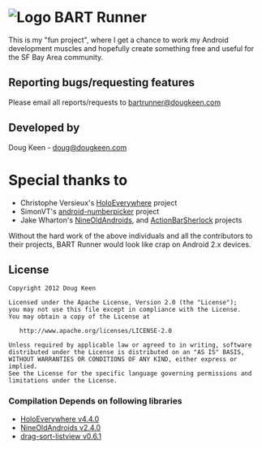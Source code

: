 # ![Logo](https://raw.github.com/dougkeen/BartRunnerAndroid/master/res/drawable-hdpi/icon.png) BART Runner
This is my "fun project", where I get a chance to work my Android development muscles and hopefully create something free and useful for the SF Bay Area community.

## Reporting bugs/requesting features
Please email all reports/requests to bartrunner@dougkeen.com

## Developed by
Doug Keen - doug@dougkeen.com

# Special thanks to

* Christophe Versieux's [HoloEverywhere](https://github.com/ChristopheVersieux/HoloEverywhere) project
* SimonVT's [android-numberpicker](https://github.com/SimonVT/android-numberpicker) project
* Jake Wharton's [NineOldAndroids](https://github.com/JakeWharton/NineOldAndroids), and [ActionBarSherlock](https://github.com/JakeWharton/ActionBarSherlock) projects

Without the hard work of the above individuals and all the contributors to their projects, BART Runner would look like crap on Android 2.x devices.

## License

    Copyright 2012 Doug Keen

    Licensed under the Apache License, Version 2.0 (the "License");
    you may not use this file except in compliance with the License.
    You may obtain a copy of the License at

       http://www.apache.org/licenses/LICENSE-2.0

    Unless required by applicable law or agreed to in writing, software
    distributed under the License is distributed on an "AS IS" BASIS,
    WITHOUT WARRANTIES OR CONDITIONS OF ANY KIND, either express or implied.
    See the License for the specific language governing permissions and
    limitations under the License.
    

### Compilation Depends on following libraries
* [HoloEverywhere v4.4.0](https://github.com/Prototik/HoloEverywhere/releases)
* [NineOldAndroids v2.4.0](https://github.com/JakeWharton/NineOldAndroids/releases)
* [drag-sort-listview v0.6.1](https://github.com/bauerca/drag-sort-listview/releases)
